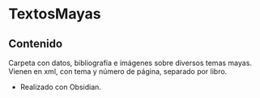 # TextosMayas

## Contenido
Carpeta con datos, bibliografía e imágenes sobre diversos temas mayas. Vienen en xml, con tema y número de página, separado por libro. 

* Realizado con Obsidian. 

